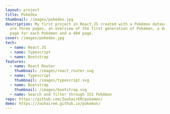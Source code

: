 ```yaml
---
layout: project
title: Pokédex
thumbnail: /images/pokedex.jpg
description: My first project in React.JS created with a Pokémon dataset. There
  are three pages, an overview of the first generation of Pokémon, a details
  page for each Pokémon and a 404 page.
cover: /images/pokedex.jpg
tech:
  - name: React.JS
  - name: Typescript
  - name: Bootstrap
features:
  - name: React Router
    thumbnail: /images/react_router.svg
  - name: Typescript
    thumbnail: /images/typescript.svg
  - name: Bootstrap
    thumbnail: /images/bootstrap.svg
  - name: Search and filter through 151 Pokémon
repo: https://github.com/ZouhairEM/pokemon/
demo: https://zouhairem.github.io/pokemon/
---
```


